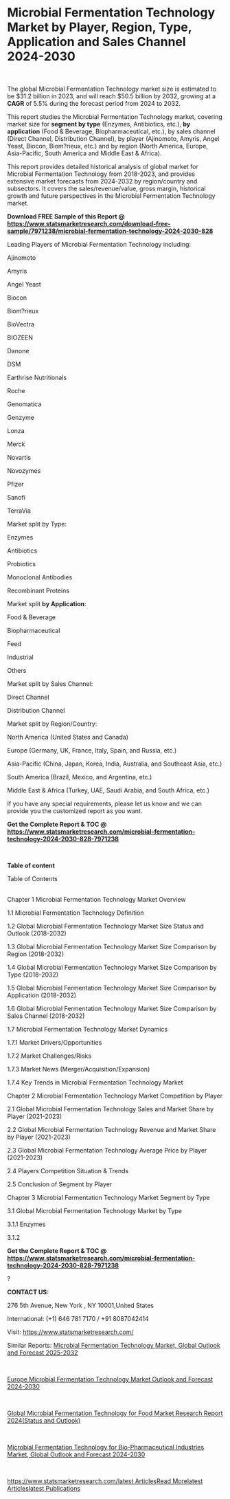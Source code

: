 <h1>Microbial Fermentation Technology Market by Player, Region, Type, Application and Sales Channel 2024-2030</h1><br/><p>The global Microbial Fermentation Technology market size is estimated to be $31.2 billion in 2023, and will reach $50.5 billion by 2032, growing at a <strong>CAGR</strong> of 5.5% during the forecast period from 2024 to 2032.</p>
 
 
 
 <p>This report studies the Microbial Fermentation Technology market, covering market size for <strong>segment by type</strong> (Enzymes, Antibiotics, etc.), <strong>by application</strong> (Food & Beverage, Biopharmaceutical, etc.), by sales channel (Direct Channel, Distribution Channel), by player (Ajinomoto, Amyris, Angel Yeast, Biocon, Biom?rieux, etc.) and by region (North America, Europe, Asia-Pacific, South America and Middle East & Africa).</p>
 
 
 
 <p>This report provides detailed historical analysis of global market for Microbial Fermentation Technology from 2018-2023, and provides extensive market forecasts from 2024-2032 by region/country and subsectors. It covers the sales/revenue/value, gross margin, historical growth and future perspectives in the Microbial Fermentation Technology market.</p>
 
 
 
 <p><strong>Download FREE Sample of this Report @ <a href="https://www.statsmarketresearch.com/download-free-sample/7971238/microbial-fermentation-technology-2024-2030-828">https://www.statsmarketresearch.com/download-free-sample/7971238/microbial-fermentation-technology-2024-2030-828</a></strong></p>
 
 
 
 <p>Leading Players of Microbial Fermentation Technology including:</p>
 
 
 
 <p>Ajinomoto</p>
 
 
 
 <p>Amyris</p>
 
 
 
 <p>Angel Yeast</p>
 
 
 
 <p>Biocon</p>
 
 
 
 <p>Biom?rieux</p>
 
 
 
 <p>BioVectra</p>
 
 
 
 <p>BIOZEEN</p>
 
 
 
 <p>Danone</p>
 
 
 
 <p>DSM</p>
 
 
 
 <p>Earthrise Nutritionals</p>
 
 
 
 <p>Roche</p>
 
 
 
 <p>Genomatica</p>
 
 
 
 <p>Genzyme</p>
 
 
 
 <p>Lonza</p>
 
 
 
 <p>Merck</p>
 
 
 
 <p>Novartis</p>
 
 
 
 <p>Novozymes</p>
 
 
 
 <p>Pfizer</p>
 
 
 
 <p>Sanofi</p>
 
 
 
 <p>TerraVia</p>
 
 
 
 <p>Market split by Type:</p>
 
 
 
 <p>Enzymes</p>
 
 
 
 <p>Antibiotics</p>
 
 
 
 <p>Probiotics</p>
 
 
 
 <p>Monoclonal Antibodies</p>
 
 
 
 <p>Recombinant Proteins</p>
 
 
 
 <p>Market split <strong>by Application</strong>:</p>
 
 
 
 <p>Food & Beverage</p>
 
 
 
 <p>Biopharmaceutical</p>
 
 
 
 <p>Feed</p>
 
 
 
 <p>Industrial</p>
 
 
 
 <p>Others</p>
 
 
 
 <p>Market split by Sales Channel:</p>
 
 
 
 <p>Direct Channel</p>
 
 
 
 <p>Distribution Channel</p>
 
 
 
 <p>Market split by Region/Country:</p>
 
 
 
 <p>North America (United States and Canada)</p>
 
 
 
 <p>Europe (Germany, UK, France, Italy, Spain, and Russia, etc.)</p>
 
 
 
 <p>Asia-Pacific (China, Japan, Korea, India, Australia, and Southeast Asia, etc.)</p>
 
 
 
 <p>South America (Brazil, Mexico, and Argentina, etc.)</p>
 
 
 
 <p>Middle East & Africa (Turkey, UAE, Saudi Arabia, and South Africa, etc.)</p>
 
 
 
 <p>If you have any special requirements, please let us know and we can provide you the customized report as you want.</p>
 
 
 
 <div><b>Get the Complete Report & TOC @ <a href="https://www.statsmarketresearch.com/microbial-fermentation-technology-2024-2030-828-7971238">https://www.statsmarketresearch.com/microbial-fermentation-technology-2024-2030-828-7971238</a></b></div>
 
 
 
 <p><br />
 
 <b>Table of content</b></p>
 
 
 
 <p>Table of Contents<br />
 
 <br />
 
 Chapter 1 Microbial Fermentation Technology Market Overview<br />
 
 1.1 Microbial Fermentation Technology Definition<br />
 
 1.2 Global Microbial Fermentation Technology Market Size Status and Outlook (2018-2032)<br />
 
 1.3 Global Microbial Fermentation Technology Market Size Comparison by Region (2018-2032)<br />
 
 1.4 Global Microbial Fermentation Technology Market Size Comparison by Type (2018-2032)<br />
 
 1.5 Global Microbial Fermentation Technology Market Size Comparison by Application (2018-2032)<br />
 
 1.6 Global Microbial Fermentation Technology Market Size Comparison by Sales Channel (2018-2032)<br />
 
 1.7 Microbial Fermentation Technology Market Dynamics<br />
 
 1.7.1 Market Drivers/Opportunities<br />
 
 1.7.2 Market Challenges/Risks<br />
 
 1.7.3 Market News (Merger/Acquisition/Expansion)<br />
 
 1.7.4 Key Trends in Microbial Fermentation Technology Market<br />
 
 Chapter 2 Microbial Fermentation Technology Market Competition by Player<br />
 
 2.1 Global Microbial Fermentation Technology Sales and Market Share by Player (2021-2023)<br />
 
 2.2 Global Microbial Fermentation Technology Revenue and Market Share by Player (2021-2023)<br />
 
 2.3 Global Microbial Fermentation Technology Average Price by Player (2021-2023)<br />
 
 2.4 Players Competition Situation & Trends<br />
 
 2.5 Conclusion of Segment by Player<br />
 
 Chapter 3 Microbial Fermentation Technology Market Segment by Type<br />
 
 3.1 Global Microbial Fermentation Technology Market by Type<br />
 
 3.1.1 Enzymes<br />
 
 3.1.2</p>
 
 
 
 <div><b>Get the Complete Report & TOC @ <a href="https://www.statsmarketresearch.com/microbial-fermentation-technology-2024-2030-828-7971238">https://www.statsmarketresearch.com/microbial-fermentation-technology-2024-2030-828-7971238</a></b></div>
 
 
 
 <p>? </p>
 
 
 
 <p><b>CONTACT US:</b><br />
 
 276 5th Avenue, New York , NY 10001,United States<br />
 
 International: (+1) 646 781 7170 / +91 8087042414<br />
 
 Visit: <a href="https://www.statsmarketresearch.com/">https://www.statsmarketresearch.com/</a><br />
 
 Similar Reports: <a href="https://www.statsmarketresearch.com/microbial-fermentation-technology-2024-2030-828-7971238">Microbial Fermentation Technology Market, Global Outlook and Forecast 2025-2032</a><br />
 
 <br />
 
 <a href="https://www.statsmarketresearch.com/microbial-fermentation-technology-2024-2030-828-7971238">Europe Microbial Fermentation Technology Market Outlook and Forecast 2024-2030</a><br />
 
 <br />
 
 <a href="https://www.statsmarketresearch.com/microbial-fermentation-technology-2024-2030-828-7971238">Global Microbial Fermentation Technology for Food Market Research Report 2024(Status and Outlook)</a><br />
 
 <br />
 
 <a href="https://www.statsmarketresearch.com/microbial-fermentation-technology-2024-2030-828-7971238">Microbial Fermentation Technology for Bio-Pharmaceutical Industries Market, Global Outlook and Forecast 2024-2030</a><br />
 
 <br />
 
 <a href="https://gyeongbokgung.com">https://www.statsmarketresearch.com/</a><a href="https://hallyeomaritime.com">latest Articles</a><a href="https://jingwansa.com">Read More</a><a href="https://nguoiviet.jp/">latest Articles</a><a href="https://www.intelmarketresearch.com/">latest Publications</a></p>